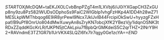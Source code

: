 $START$OXjMcDQM+taEKJXOLCvbBnpPZgT4m1LXVbj6/iJ0iYXGapCH3ZxGUp8ny9zu8Pz582lWUDsODphoSs9FaiC2WIGblp1vhgFzHKp4A1DD4h28wZ71MESLkpWMThbqog6E9iR8yrPewI9Ncx7JklJvIB44FrcipiOkSwU+hyyzgFZxHpaf/B9uPf8OnrUo804dMwXuwyAn8sZryKN7obcjXfK2YBezVjy1idqnOSNK3tRDxZZqddKGcKrLR/fJKPN5jtCAkLpiu7fBpbQrGMKdeiS5C2qrTHZ+2INrY9H2+RAVndmE3TZ1GR7b1UrVKX4SLQZl6fx7lr7qgy0Ge1zcYA==$END$